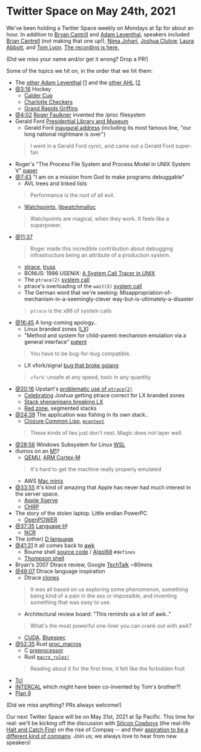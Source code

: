 # Twitter Space on May 24th, 2021

We've been holding a Twitter Space weekly on Mondays at 5p for about an hour.
In addition to [Bryan Cantrill](https://twitter.com/bcantrill) and
[Adam Leventhal](https://twitter.com/ahl), speakers included
[Brian Cantrell](https://twitter.com/briancantrell) (not making that one up!),
[Nima Johari](https://twitter.com/NimaJohari),
[Joshua Clulow](https://twitter.com/jmclulow),
[Laura Abbott](https://twitter.com/openlabbott), and
[Tom Lyon](https://twitter.com/aka_pugs).
[The recording is here.](https://youtu.be/85eApYSj3ic)

(Did we miss your name and/or get it wrong? Drop a PR!)

Some of the topics we hit on, in the order that we hit them:

- The [other Adam Leventhal](https://twitter.com/adamleventhal)
  [[1](https://twitter.com/AdamLeventhal/status/392036112623206400)
  and the [other AHL](https://twitter.com/theahl)
  [[2](https://twitter.com/TheAHL/status/504697752438456320)
- [@3:16](https://youtu.be/85eApYSj3ic?t=196) Hockey
  - [Calder Cup](https://en.wikipedia.org/wiki/Calder_Cup)
  - [Charlotte Checkers](https://en.wikipedia.org/wiki/Charlotte_Checkers)
  - [Grand Rapids Griffins](https://en.wikipedia.org/wiki/Grand_Rapids_Griffins)
- [@4:02](https://youtu.be/85eApYSj3ic?t=242)
  [Roger Faulkner](https://www.usenix.org/memoriam-roger-faulkner)
  invented the /proc filesystem
- Gerald Ford [Presidential Library and Museum](https://www.fordlibrarymuseum.gov/)
  - Gerald Ford [inaugural address][ford address]
    (including its most famous line, "our long national nightmare is over")
  > I went in a Gerald Ford cynic, and came out a Gerald Ford super-fan
- Roger's "The Process File System and Process Model in UNIX System V" [paper][proc paper]
- [@7:43](https://youtu.be/85eApYSj3ic?t=463)
  "I am on a mission from God to make programs debuggable"
  - AVL trees and linked lists
  > Performance is the root of all evil.
  - [Watchpoints], [libwatchmalloc]
  > Watchpoints are magical, when they work. It feels like a superpower.
- [@11:37](https://youtu.be/85eApYSj3ic?t=697)
  > Roger made this incredible contribution about debugging infrastructure
  > being an attribute of a production system.
  - [strace](https://en.wikipedia.org/wiki/Strace),
    [truss](https://illumos.org/man/truss)
  - BONUS: 1986 USENIX: [A System Call Tracer in UNIX][syscall tracer]
  - The `ptrace(2)` [system call](https://man7.org/linux/man-pages/man2/ptrace.2.html)
  - ptrace's overloading of the `wait(2)`
    [system call](https://man7.org/linux/man-pages/man2/waitpid.2.html)
  - The German word that we're seeking:
    Misappropriation-of-mechanism-in-a-seemingly-clever way-but-is-ultimately-a-disaster
  > `ptrace` is the x86 of system calls
- [@16:45](https://youtu.be/85eApYSj3ic?t=1005) A long-coming apology..
  - Linux branded zones ([LX](https://illumos.org/docs/about/features/#lx-linux-emulation))
  - "Method and system for child-parent mechanism emulation via a general interface"
    [patent](https://patents.google.com/patent/US20080133214)
  > You have to be bug-for-bug compatible.
  - LX vfork/signal [bug that broke golang](https://smartos.org/bugview/OS-7121)
  > `vfork`: unsafe at any speed, toxic in any quantity
- [@20:16](https://youtu.be/85eApYSj3ic?t=1216)
  Upstart's [problematic use of `ptrace(2)`][upstart ptrace]
  - [Celebrating](https://twitter.com/bcantrill/status/566053940194594816)
    Joshua getting ptrace correct for LX branded zones
  - [Stack shenanigans breaking LX](https://smartos.org/bugview/OS-4215)
  - [Red zone](https://en.wikipedia.org/wiki/Red_zone_(computing)), segmented stacks
- [@24:39](https://youtu.be/85eApYSj3ic?t=1479)
  The application was fishing in its own stack..
  - [Clozure Common Lisp](https://en.wikipedia.org/wiki/Clozure_CL),
    [`mcontext`](https://man7.org/linux/man-pages/man2/getcontext.2.html)
  > These kinds of lies just don't nest. Magic does not layer well.
- [@28:56](https://youtu.be/85eApYSj3ic?t=1736)
  Windows Subsystem for Linux [WSL](https://docs.microsoft.com/en-us/windows/wsl/about)
- illumos on an [M1](https://en.wikipedia.org/wiki/Apple_M1)?
  - [QEMU](https://en.wikipedia.org/wiki/QEMU),
    [ARM Cortex-M](https://en.wikipedia.org/wiki/ARM_Cortex-M)
  > It's hard to get the machine really properly emulated
  - AWS [Mac minis](https://techcrunch.com/2020/11/30/aws-brings-the-mac-mini-to-its-cloud/)
- [@33:55](https://youtu.be/85eApYSj3ic?t=2035)
  It's kind of amazing that Apple has never had much interest in the server space.
  - [Apple Xserve](https://en.wikipedia.org/wiki/Xserve)
  - [CHRP](https://en.wikipedia.org/wiki/Common_Hardware_Reference_Platform)
- The story of the stolen laptop. Little endian PowerPC
  - [OpenPOWER](https://en.wikipedia.org/wiki/OpenPOWER_Foundation)
- [@37:35](https://youtu.be/85eApYSj3ic?t=2255)
  [Language H](https://en.wikipedia.org/wiki/Language_H)!
  - [NCR](https://en.wikipedia.org/wiki/NCR_Corporation)
- The (other) [D language](https://dlang.org/)
- [@41:31](https://youtu.be/85eApYSj3ic?t=2491) It all comes back to
  [awk](https://en.wikipedia.org/wiki/AWK#History)
  - Bourne shell [source code][bash def] /
    [Algol68](https://en.wikipedia.org/wiki/ALGOL_68) `#defines`
  - [Thompson shell](https://en.wikipedia.org/wiki/Thompson_shell)
- Bryan's 2007 Dtrace review, Google [TechTalk](https://youtu.be/6chLw2aodYQ) ~80mins
- [@48:07](https://youtu.be/85eApYSj3ic?t=2887) Dtrace language inspiration
  - Dtrace [clones](http://dtrace.org/blogs/ahl/2007/08/02/dtrace-knockoffs/)
  > It was all based on us exploring some phenomenon,
  > something being kind of a pain in the ass or impossible,
  > and inventing something that was easy to use.
  - Architectural review board: "This reminds us a lot of awk.."
  > What's the most powerful one-liner you can crank out with awk?
  - [CUDA](https://en.wikipedia.org/wiki/CUDA),
    [Bluespec](https://en.wikipedia.org/wiki/Bluespec)
- [@52:35](https://youtu.be/85eApYSj3ic?t=3155)
  Rust [proc_macros][proc macro]
  - C [preprocessor](https://en.wikipedia.org/wiki/C_preprocessor)
  - Rust [`macro_rules!`](https://doc.rust-lang.org/beta/rust-by-example/macros.html)
  > Reading about it for the first time, it felt like the forbidden fruit
- [Tcl](https://en.wikipedia.org/wiki/Tcl)
- [INTERCAL](https://en.wikipedia.org/wiki/INTERCAL)
  which might have been co-invented by Tom's brother?!
- [Plan 9](https://en.wikipedia.org/wiki/Plan_9_from_Bell_Labs)

(Did we miss anything? PRs always welcome!)

Our next Twitter Space will be on May 31st, 2021 at 5p Pacific.
This time for real: we'll be kicking off the discussion with
[Silicon Cowboys](https://www.imdb.com/title/tt4938484/) (the real-life
[Halt and Catch Fire](https://en.wikipedia.org/wiki/Halt_and_Catch_Fire_(TV_series)))
on the rise of Compaq -- and their
[aspiration to be a different kind of company](https://twitter.com/sdtuck/status/1393453302675771392).
Join us; we always love to hear from new speakers!

[ford address]: https://en.wikipedia.org/wiki/Inauguration_of_Gerald_Ford#Remarks_upon_swearing-in
[proc paper]: https://www.usenix.org/sites/default/files/usenix_winter91_faulkner.pdf
[syscall tracer]: https://drive.google.com/file/d/1-w5GH2Vr0VtRd-4DS0082H2YTby4M9vL/view?usp=sharing
[upstart ptrace]: https://blueprints.launchpad.net/ubuntu/+spec/foundations-q-upstart-overcome-ptrace-limitations
[bash def]: https://www.tuhs.org/cgi-bin/utree.pl?file=V7/usr/src/cmd/sh/main.c
[proc macro]: https://doc.rust-lang.org/book/ch19-06-macros.html#attribute-like-macros
[libwatchmalloc]: https://github.com/illumos/illumos-gate/tree/master/usr/src/lib/watchmalloc
[watchpoints]: http://dtrace.org/blogs/eschrock/2004/07/17/watchpoints-features-in-solaris-10/

